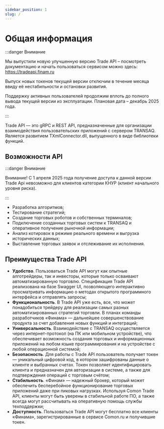 ```yaml
---
sidebar_position: 1
slug: /
---
```


# Общая информация

:::danger Внимание

Мы выпустили новую улучшенную версию Trade API – посмотреть документацию и начать пользоваться сервисом можно здесь: https://tradeapi.finam.ru

Выпуск новых токенов текущей версии отключим в течение месяца ввиду её нестабильности и остановки развития.

Поддержку активных пользователей продолжим вплоть до полного вывода текущей версии из эксплуатации. Плановая дата – декабрь 2025 года.

:::

Trade API — это gRPC и REST API, предназначенные для организации взаимодействия пользовательских приложений с сервером TRANSAQ. Является развитием TXmlConnector.dll, выпущенного в виде библиотеки функций.

## Возможности API

:::danger Внимание

Внимание! С 1 апреля 2025 года получение доступа  к  данной версии Trade Api  невозможно для клиентов категории КНУР (клиент начального уровня риска).

:::

- Разработка алгоритмов;
- Тестирование стратегий;
- Создание торговых роботов и собственных терминалов;
- Подключение созданных торговых систем к TRANSAQ и оперативное получение рыночной информации;
- Анализ котировок в режиме реального времени и выгрузка исторических данных;
- Выставление торговых заявок и отслеживание их исполнения.

## Преимущества Trade API

- **Удобство**. Пользоваться Trade API могут как опытные алготрейдеры, так и инвесторы, которые только осваивают автоматизированную торговлю. Спецификация Trade API реализована на базе Swagger UI, позволяющего интерактивно просматривать информацию о методах открытого программного интерфейса и отправлять запросы;
- **Функциональность**. В Trade API уже есть, все, что может понадобиться трейдеру для реализации самых разных автоматизированных стратегий торговли. В планах команды разработчиков «Финама» — дальнейшее совершенствование продукта за счет добавления новых функций и интеграций;
- **Универсальность**. Взаимодействие с TRANSAQ осуществляется через интернет-протокол (на ПК или мобильном устройстве), что обеспечивает возможность создания торговых и информационных приложений на любом языке программирования и на устройстве с любой операционной системой;
- **Безопасность**. Для работы с Trade API пользователь получает токен — уникальный цифровой код, в котором зашифрованы данные о клиенте и выбранных счетах. Токен позволяет идентифицировать клиента и предназначен для авторизации в системе, а также для подтверждения операций с торговым счётом;
- **Стабильность**. «Финам» — надежный брокер, который может обеспечить бесперебойное функционирование торговых приложений даже при пиковых нагрузках. Используя Сomon Trade API, клиенты могут быть уверены в стабильной работе ПО, а также всегда могут рассчитывать на оперативную помощь службы техподдержки;
- **Доступность**. Пользоваться Trade API могут бесплатно все клиенты «Финама», зарегистрированные в сервисе Comon.ru и получившие токен.